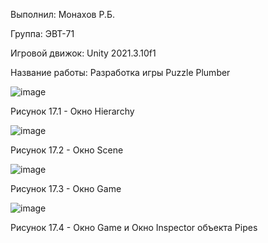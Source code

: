 Выполнил: Монахов Р.Б.

Группа: ЭВТ-71

Игровой движок: Unity 2021.3.10f1

Название работы: Разработка игры Puzzle Plumber

![image](https://user-images.githubusercontent.com/119486614/205432901-5ce76085-daf6-43f9-b5a8-6f288071138c.png)

Рисунок 17.1 - Окно Hierarchy

![image](https://user-images.githubusercontent.com/119486614/205433065-df73abcd-6f73-4883-adbe-a559614dc64f.png)

Рисунок 17.2 - Окно Scene

![image](https://user-images.githubusercontent.com/119486614/205433152-219bf556-0109-4603-8183-49e1c781484f.png)

Рисунок 17.3 - Окно Game

![image](https://user-images.githubusercontent.com/119486614/205433127-d91b7a56-5a02-4691-9cf8-4cbe06a6c6c2.png)


Рисунок 17.4 - Окно Game и Окно Inspector объекта Pipes
